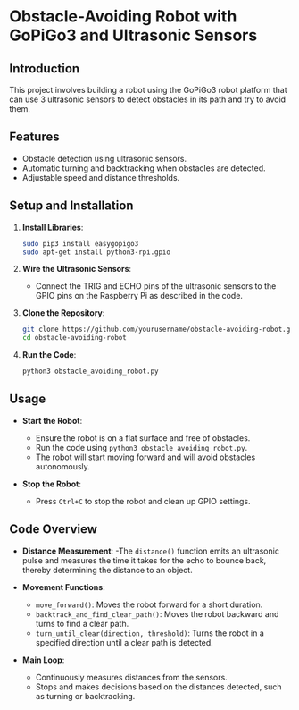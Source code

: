 # Obstacle-Avoiding Robot with GoPiGo3 and Ultrasonic Sensors

## Introduction
This project involves building a robot using the GoPiGo3 robot platform that can use 3 ultrasonic sensors to detect obstacles in its path and try to avoid them.


## Features
- Obstacle detection using ultrasonic sensors.
- Automatic turning and backtracking when obstacles are detected.
- Adjustable speed and distance thresholds.


## Setup and Installation
1. **Install Libraries**:
    ```bash
    sudo pip3 install easygopigo3
    sudo apt-get install python3-rpi.gpio
    ```

2. **Wire the Ultrasonic Sensors**:
    - Connect the TRIG and ECHO pins of the ultrasonic sensors to the GPIO pins on the Raspberry Pi as described in the code.

3. **Clone the Repository**:
    ```bash
    git clone https://github.com/yourusername/obstacle-avoiding-robot.git
    cd obstacle-avoiding-robot
    ```

4. **Run the Code**:
    ```bash
    python3 obstacle_avoiding_robot.py
    ```

## Usage
- **Start the Robot**:
    - Ensure the robot is on a flat surface and free of obstacles.
    - Run the code using `python3 obstacle_avoiding_robot.py`.
    - The robot will start moving forward and will avoid obstacles autonomously.

- **Stop the Robot**:
    - Press `Ctrl+C` to stop the robot and clean up GPIO settings.


## Code Overview
- **Distance Measurement**:
    -The `distance()` function emits an ultrasonic pulse and measures the time it takes for the echo to bounce back, thereby determining the distance to an object.

- **Movement Functions**:
    - `move_forward()`: Moves the robot forward for a short duration.
    - `backtrack_and_find_clear_path()`: Moves the robot backward and turns to find a clear path.
    - `turn_until_clear(direction, threshold)`: Turns the robot in a specified direction until a clear path is detected.

- **Main Loop**:
    - Continuously measures distances from the sensors.
    - Stops and makes decisions based on the distances detected, such as turning or backtracking.

